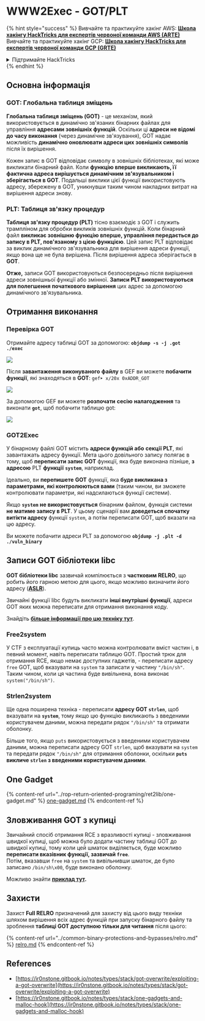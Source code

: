 # WWW2Exec - GOT/PLT

{% hint style="success" %}
Вивчайте та практикуйте хакінг AWS: <img src="/.gitbook/assets/arte.png" alt="" data-size="line">[**Школа хакінгу HackTricks для експертів червоної команди AWS (ARTE)**](https://training.hacktricks.xyz/courses/arte)<img src="/.gitbook/assets/arte.png" alt="" data-size="line">\
Вивчайте та практикуйте хакінг GCP: <img src="/.gitbook/assets/grte.png" alt="" data-size="line">[**Школа хакінгу HackTricks для експертів червоної команди GCP (GRTE)**<img src="/.gitbook/assets/grte.png" alt="" data-size="line">](https://training.hacktricks.xyz/courses/grte)

<details>

<summary>Підтримайте HackTricks</summary>

* Перевірте [**плани підписки**](https://github.com/sponsors/carlospolop)!
* **Приєднуйтесь до** 💬 [**групи Discord**](https://discord.gg/hRep4RUj7f) або [**групи Telegram**](https://t.me/peass) або **слідкуйте** за нами на **Twitter** 🐦 [**@hacktricks\_live**](https://twitter.com/hacktricks\_live)**.**
* **Поширюйте хакерські трюки, надсилаючи PR до** [**HackTricks**](https://github.com/carlospolop/hacktricks) та [**HackTricks Cloud**](https://github.com/carlospolop/hacktricks-cloud) репозиторіїв на GitHub.

</details>
{% endhint %}

## **Основна інформація**

### **GOT: Глобальна таблиця зміщень**

**Глобальна таблиця зміщень (GOT)** - це механізм, який використовується в динамічно зв'язаних бінарних файлах для управління **адресами зовнішніх функцій**. Оскільки ці **адреси не відомі до часу виконання** (через динамічне зв'язування), GOT надає можливість **динамічно оновлювати адреси цих зовнішніх символів** після їх вирішення.

Кожен запис в GOT відповідає символу в зовнішніх бібліотеках, які може викликати бінарний файл. Коли **функцію вперше викликають, її фактична адреса вирішується динамічним зв'язувальником і зберігається в GOT**. Подальші виклики цієї функції використовують адресу, збережену в GOT, уникнувши таким чином накладних витрат на вирішення адреси знову.

### **PLT: Таблиця зв'язку процедур**

**Таблиця зв'язку процедур (PLT)** тісно взаємодіє з GOT і служить трампліном для обробки викликів зовнішніх функцій. Коли бінарний файл **викликає зовнішню функцію вперше, управління передається до запису в PLT, пов'язаному з цією функцією**. Цей запис PLT відповідає за виклик динамічного зв'язувальника для вирішення адреси функції, якщо вона ще не була вирішена. Після вирішення адреса зберігається в **GOT**.

**Отже,** записи GOT використовуються безпосередньо після вирішення адреси зовнішньої функції або змінної. **Записи PLT використовуються для полегшення початкового вирішення** цих адрес за допомогою динамічного зв'язувальника.

## Отримання виконання

### Перевірка GOT

Отримайте адресу таблиці GOT за допомогою: **`objdump -s -j .got ./exec`**

![](<../../.gitbook/assets/image (121).png>)

Після **завантаження** **виконуваного** **файлу** в GEF ви можете **побачити** **функції**, які знаходяться в **GOT**: `gef➤ x/20x 0xADDR_GOT`

![](<../../.gitbook/assets/image (620) (1) (1) (1) (1) (1) (1) (1) (1) (1) (1) (1) (1) (1) (1) (1) (1) (1) (1) (1) (1) (1) (1) (1) (1) (1) (1) (1) (1) (1) (1) (1) (1) (2) (2) (2).png>)

За допомогою GEF ви можете **розпочати** **сесію** **налагодження** та виконати **`got`**, щоб побачити таблицю got:

![](<../../.gitbook/assets/image (496).png>)

### GOT2Exec

У бінарному файлі GOT містить **адреси функцій або** **секції PLT**, які завантажать адресу функції. Мета цього довільного запису полягає в тому, щоб **переписати запис GOT** функції, яка буде виконана пізніше, **з** **адресою** PLT **функції** **`system`**, наприклад.

Ідеально, ви **перепишете** **GOT** функції, яка **буде викликана з параметрами, які контролюються вами** (таким чином, ви зможете контролювати параметри, які надсилаються функції системи).

Якщо **`system`** **не використовується** бінарним файлом, функція системи **не матиме запису в PLT**. У цьому сценарії вам **доведеться спочатку витікти адресу** функції `system`, а потім переписати GOT, щоб вказати на цю адресу.

Ви можете побачити адреси PLT за допомогою **`objdump -j .plt -d ./vuln_binary`**

## Записи GOT бібліотеки libc

**GOT бібліотеки libc** зазвичай компілюється з **частковим RELRO**, що робить його гарною метою для цього, якщо можливо визначити його адресу ([**ASLR**](../common-binary-protections-and-bypasses/aslr/)).

Звичайні функції libc будуть викликати **інші внутрішні функції**, адреси GOT яких можна переписати для отримання виконання коду.

Знайдіть [**більше інформації про цю техніку тут**](https://github.com/nobodyisnobody/docs/blob/main/code.execution.on.last.libc/README.md#1---targetting-libc-got-entries).

### **Free2system**

У CTF з експлуатації купиць часто можна контролювати вміст частин і, в певний момент, навіть переписати таблицю GOT. Простий трюк для отримання RCE, якщо немає доступних гаджетів, - переписати адресу `free` GOT, щоб вказувати на `system` та записати у частину `"/bin/sh"`. Таким чином, коли ця частина буде вивільнена, вона виконає `system("/bin/sh")`.

### **Strlen2system**

Ще одна поширена техніка - переписати **адресу GOT `strlen`**, щоб вказувати на **`system`**, тому якщо цю функцію викликають з введеними користувачем даними, можна передати рядок `"/bin/sh"` та отримати оболонку.

Більше того, якщо `puts` використовується з введеними користувачем даними, можна переписати адресу GOT `strlen`, щоб вказувати на `system` та передати рядок `"/bin/sh"` для отримання оболонки, оскільки **`puts` викличе `strlen` з введеними користувачем даними**.

## **One Gadget**

{% content-ref url="../rop-return-oriented-programing/ret2lib/one-gadget.md" %}
[one-gadget.md](../rop-return-oriented-programing/ret2lib/one-gadget.md)
{% endcontent-ref %}

## **Зловживання GOT з купиці**

Звичайний спосіб отримання RCE з вразливості купиці - зловживання швидкої купиці, щоб можна було додати частину таблиці GOT до швидкої купиці, тому коли цей шматок виділяється, буде можливо **переписати вказівник функції, зазвичай `free`**.\
Потім, вказавши `free` на `system` та вивільнивши шматок, де було записано `/bin/sh\x00`, буде виконано оболонку.

Можливо знайти [**приклад тут**](https://ctf-wiki.mahaloz.re/pwn/linux/glibc-heap/chunk\_extend\_overlapping/#hitcon-trainging-lab13)**.**
## **Захисти**

Захист **Full RELRO** призначений для захисту від цього виду техніки шляхом вирішення всіх адрес функцій при запуску бінарного файлу та зроблення **таблиці GOT доступною тільки для читання** після цього:

{% content-ref url="../common-binary-protections-and-bypasses/relro.md" %}
[relro.md](../common-binary-protections-and-bypasses/relro.md)
{% endcontent-ref %}

## References

* [https://ir0nstone.gitbook.io/notes/types/stack/got-overwrite/exploiting-a-got-overwrite](https://ir0nstone.gitbook.io/notes/types/stack/got-overwrite/exploiting-a-got-overwrite)
* [https://ir0nstone.gitbook.io/notes/types/stack/one-gadgets-and-malloc-hook](https://ir0nstone.gitbook.io/notes/types/stack/one-gadgets-and-malloc-hook)
